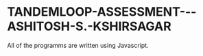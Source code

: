 # TANDEMLOOP-ASSESSMENT---ASHITOSH-S.-KSHIRSAGAR

All of the programms are written using Javascript.
